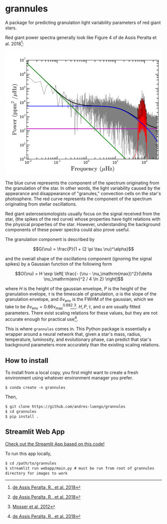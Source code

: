 # grannules

A package for predicting granulation light variability parameters of red
giant stars.

Red giant power spectra generally look like Figure 4 of de Assis Peralta et al. 2018[^1]:

![Red giant power spectrum with model components overplotted.](images/deassisgraph.png)

The blue curve represents the component of the spectrum originating from
the granulation of the star. In other words, the light variability
caused by the appearance and disappearance of \"granules,\"
convection cells on the star\'s photosphere. The red curve represents
the component of the spectrum originating from stellar oscillations.

Red giant asteroseismologists usually focus on the signal received from
the star, (the spikes of the red curve) whose properties have tight
relations with the physical properties of the star. However,
understanding the background components of these power spectra could
also prove useful.

The granulation component is described by

$$G(\nu) = \frac{P}{1 + (2 \pi \tau \nu)^\alpha}$$

and the overall shape of the oscillations component (ignoring the signal
spikes) by a Gaussian function of the following form

$$O(\nu) = H \exp \left[ \frac{- (\nu - \nu_\mathrm{max})^2}{\delta \nu_\mathrm{env}^2 / 4 \ln 2} \right]$$

where $H$ is the height of the gaussian envelope, $P$ is the height of the 
granulation evelope, $\tau$ is the timescale of granulation, $\alpha$ is the
slope of the granulation envelope, and $\delta \nu_\mathrm{env}$ is the FWHM of
the gaussian, which we take to be
$\delta \nu_\mathrm{env} = 0.66 \nu_\mathrm{max}^{0.88}$[^1],[^2].
$H, P, \tau,$ and $\alpha$ are usually fitted parameters. There exist scaling
relations for these values, but they are not accurate enough for practical 
use[^1].

This is where `grannules` comes in. This Python package is essentially a
wrapper around a neural network that, given a star\'s mass, radius,
temperature, luminosity, and evolutionary phase, can predict that
star\'s background parameters more accurately than the existing
scaling relations.

## How to install

To install from a local copy, you first might want to create a fresh environment
using whatever environment manager you prefer.

    $ conda create -n grannules

Then,

    $ git clone https://github.com/andres-luengo/grannules
    $ cd grannules
    $ pip install .

## Streamlit Web App

[Check out the Streamlit App based on this code!](https://grannules.streamlit.app)

To run this app locally,

    $ cd /path/to/grannules
    $ streamlit run webapp/main.py # must be run from root of grannules directory for images to work

[^1]: [de Assis Peralta, R., et al. 2018](https://doi.org/10.48550/arXiv.1805.04296)

[^2]: [Mosser et al. 2012](https://doi.org/10.1051/0004-6361/201117352)